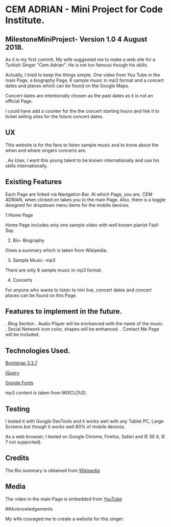# CEM ADRIAN - Mini Project for Code Institute.

## MilestoneMiniProject- Version 1.0 4 August 2018.

As it is my first commit, My wife suggested me to make a web site for a Turkish Singer "Cem Adrian". He is not too famous though his skills. 

Actually, I tried to keep the things simple. One video from You Tube in the main Page, a biography Page, 6 sample music in mp3 format and
a concert dates and places which can be found on the Google Maps.

Concert dates are intentionally chosen as the past dates as it is not an official Page. 

I could have add a counter for the the concert starting hours and link it to ticket selling sites for the future concert dates.

## UX

This website is for the fans to listen sample music and to know about the when and where singers concerts are.

 . As User, I want this young talent to be known internationally and use his skills internationally.
 
 ## Existing Features
 
 Each Page are linked via Navigation Bar. At which Page, you are, CEM ADRIAN, when clicked on takes you to the main Page. Also, there is a toggle designed for dropdown menu items for the mobile devices.
 
 1.Home Page
 
 Home Page includes only one sample video with well known pianist Fazil Say.
 
 2. Bio- Biography
 
 Gives a summary which is taken from Wikipedia.
 
 3. Sample Music- mp3
 
 There are only 6 sample music in mp3 format.
 
 4. Concerts
 
 For anyone who wants to listen to him live, concert dates and concert places can be found on this Page.
 
 ## Features to implement in the future.
 
 . Blog Section 
 . Audio Player will be enchanced with the name of the music.
 . Social Network icon color, shapes  will be emhanced.
 . Contact Me Page will be included.
 
 ## Technologies Used.
 
 [Bootstrap 3.3.7](https://getbootstrap.com/docs/3.3/getting-started/)
 
 [jQuery](https://code.jquery.com/)
 
 [Google Fonts](https://fonts.google.com/)
 
 mp3 content is taken from MIXCLOUD.
 
 ## Testing
 
 I tested it with Google DevTools and it works well with any Tablet PC, Large Screens but though it works well 80% of mobile devices.
 
 As a web browser, I tested on Google Chrome, Firefox, Safari and IE (IE 6, IE 7 not supported).
 
 ## Credits
 
 The Bio summary is obtained from [Wikipedia](https://en.wikipedia.org/wiki/Cem_Adrian)
 
 ## Media

 The video in the main Page is embedded from [YouTube](https://www.youtube.com/watch?v=R7r06BeALwU)
  
 ##Acknowledgements
 
 My wife couraged me to create a website for this singer.
 
 
 
 
 
 
 
 

